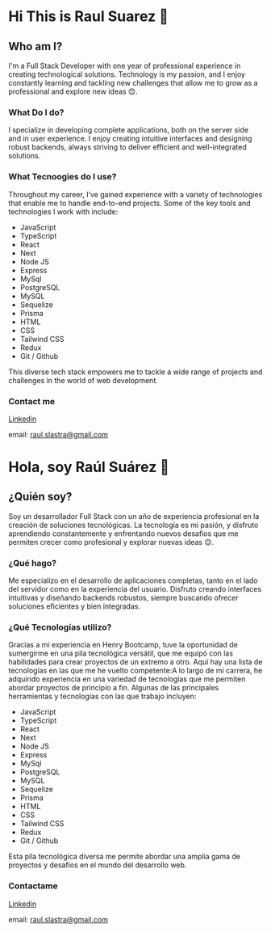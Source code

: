 # Hi This is Raul Suarez 👋

## Who am I?
I'm a Full Stack Developer with one year of professional experience in creating technological solutions. Technology is my passion, and I enjoy constantly learning and tackling new challenges that allow me to grow as a professional and explore new ideas 😊.

### What Do I do?

I specialize in developing complete applications, both on the server side and in user experience. I enjoy creating intuitive interfaces and designing robust backends, always striving to deliver efficient and well-integrated solutions.

### What Tecnoogies do I use?

Throughout my career, I’ve gained experience with a variety of technologies that enable me to handle end-to-end projects. Some of the key tools and technologies I work with include:

- JavaScript
- TypeScript
- React
- Next 
- Node JS
- Express
- MySql
- PostgreSQL
- MySQL
- Sequelize
- Prisma
- HTML
- CSS
- Tailwind CSS
- Redux
- Git / Github
  
This diverse tech stack empowers me to tackle a wide range of projects and challenges in the world of web development.

### Contact me

[Linkedin](https://www.linkedin.com/in/raul-lastra-906754270/)

email: raul.slastra@gmail.com

##

# Hola, soy Raúl Suárez 👋

## ¿Quién soy?
Soy un desarrollador Full Stack con un año de experiencia profesional en la creación de soluciones tecnológicas. La tecnología es mi pasión, y disfruto aprendiendo constantemente y enfrentando nuevos desafíos que me permiten crecer como profesional y explorar nuevas ideas 😊.

### ¿Qué hago?

Me especializo en el desarrollo de aplicaciones completas, tanto en el lado del servidor como en la experiencia del usuario. Disfruto creando interfaces intuitivas y diseñando backends robustos, siempre buscando ofrecer soluciones eficientes y bien integradas.

### ¿Qué Tecnologías utilizo?

Gracias a mi experiencia en Henry Bootcamp, tuve la oportunidad de sumergirme en una pila tecnológica versátil, que me equipó con las habilidades para crear proyectos de un extremo a otro. Aquí hay una lista de tecnologías en las que me he vuelto competente:A lo largo de mi carrera, he adquirido experiencia en una variedad de tecnologías que me permiten abordar proyectos de principio a fin. Algunas de las principales herramientas y tecnologías con las que trabajo incluyen:

- JavaScript
- TypeScript
- React
- Next
- Node JS
- Express
- MySql
- PostgreSQL
- MySQL
- Sequelize
- Prisma
- HTML
- CSS
- Tailwind CSS
- Redux
- Git / Github
  
Esta pila tecnológica diversa me permite abordar una amplia gama de proyectos y desafíos en el mundo del desarrollo web.

### Contactame

[Linkedin](https://www.linkedin.com/in/raul-lastra-906754270/)

email: raul.slastra@gmail.com
<!--
**RSuarezLastra/RSuarezLastra** is a ✨ _special_ ✨ repository because its `README.md` (this file) appears on your GitHub profile.

Here are some ideas to get you started:

- 🔭 I’m currently working on ...
- 🌱 I’m currently learning ...
- 👯 I’m looking to collaborate on ...
- 🤔 I’m looking for help with ...
- 💬 Ask me about ...
- 📫 How to reach me: ...
- 😄 Pronouns: ...
- ⚡ Fun fact: ...
-->
